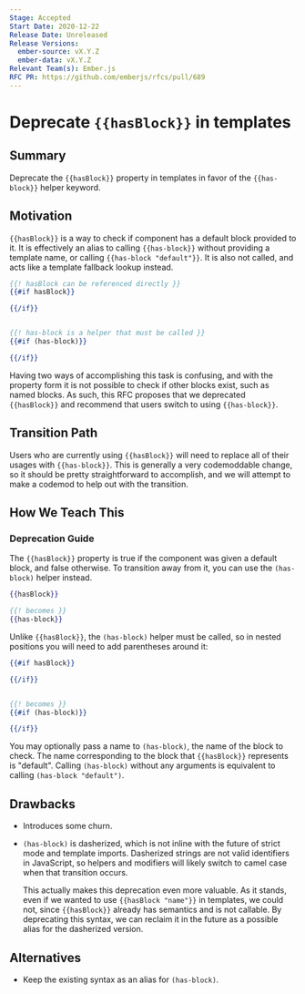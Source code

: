 ```yaml
---
Stage: Accepted
Start Date: 2020-12-22
Release Date: Unreleased
Release Versions:
  ember-source: vX.Y.Z
  ember-data: vX.Y.Z
Relevant Team(s): Ember.js
RFC PR: https://github.com/emberjs/rfcs/pull/689
---
```


# Deprecate `{{hasBlock}}` in templates

## Summary

Deprecate the `{{hasBlock}}` property in templates in favor of the
`{{has-block}}` helper keyword.

## Motivation

`{{hasBlock}}` is a way to check if component has a default block provided to
it. It is effectively an alias to calling `{{has-block}}` without providing a
template name, or calling `{{has-block "default"}}`. It is also not called, and
acts like a template fallback lookup instead.

```hbs
{{! hasBlock can be referenced directly }}
{{#if hasBlock}}

{{/if}}


{{! has-block is a helper that must be called }}
{{#if (has-block)}}

{{/if}}
```

Having two ways of accomplishing this task is confusing, and with the property
form it is not possible to check if other blocks exist, such as named blocks. As
such, this RFC proposes that we deprecated `{{hasBlock}}` and recommend that
users switch to using `{{has-block}}`.

## Transition Path

Users who are currently using `{{hasBlock}}` will need to replace all of their
usages with `{{has-block}}`. This is generally a very codemoddable change, so
it should be pretty straightforward to accomplish, and we will attempt to make
a codemod to help out with the transition.

## How We Teach This

### Deprecation Guide

The `{{hasBlock}}` property is true if the component was given a default block,
and false otherwise. To transition away from it, you can use the `(has-block)`
helper instead.

```hbs
{{hasBlock}}

{{! becomes }}
{{has-block}}
```

Unlike `{{hasBlock}}`, the `(has-block)` helper must be called, so in nested
positions you will need to add parentheses around it:

```hbs
{{#if hasBlock}}

{{/if}}


{{! becomes }}
{{#if (has-block)}}

{{/if}}
```

You may optionally pass a name to `(has-block)`, the name of the block to check.
The name corresponding to the block that `{{hasBlock}}` represents is "default".
Calling `(has-block)` without any arguments is equivalent to calling
`(has-block "default")`.

## Drawbacks

- Introduces some churn.
- `(has-block)` is dasherized, which is not inline with the future of strict
  mode and template imports. Dasherized strings are not valid identifiers in
  JavaScript, so helpers and modifiers will likely switch to camel case when
  that transition occurs.

  This actually makes this deprecation even more valuable. As it stands, even if
  we wanted to use `{{hasBlock "name"}}` in templates, we could not, since
  `{{hasBlock}}` already has semantics and is not callable. By deprecating this
  syntax, we can reclaim it in the future as a possible alias for the dasherized
  version.

## Alternatives

- Keep the existing syntax as an alias for `(has-block)`.

